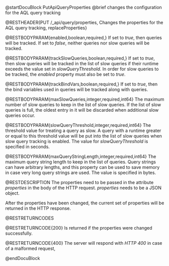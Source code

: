 
@startDocuBlock PutApiQueryProperties
@brief changes the configuration for the AQL query tracking

@RESTHEADER{PUT /_api/query/properties, Changes the properties for the AQL query tracking, replaceProperties}

@RESTBODYPARAM{enabled,boolean,required,}
If set to *true*, then queries will be tracked. If set to
*false*, neither queries nor slow queries will be tracked.

@RESTBODYPARAM{trackSlowQueries,boolean,required,}
If set to *true*, then slow queries will be tracked
in the list of slow queries if their runtime exceeds the value set in
*slowQueryThreshold*. In order for slow queries to be tracked, the *enabled*
property must also be set to *true*.

@RESTBODYPARAM{trackBindVars,boolean,required,}
If set to *true*, then the bind variables used in queries will be tracked 
along with queries.

@RESTBODYPARAM{maxSlowQueries,integer,required,int64}
The maximum number of slow queries to keep in the list
of slow queries. If the list of slow queries is full, the oldest entry in
it will be discarded when additional slow queries occur.

@RESTBODYPARAM{slowQueryThreshold,integer,required,int64}
The threshold value for treating a query as slow. A
query with a runtime greater or equal to this threshold value will be
put into the list of slow queries when slow query tracking is enabled.
The value for *slowQueryThreshold* is specified in seconds.

@RESTBODYPARAM{maxQueryStringLength,integer,required,int64}
The maximum query string length to keep in the list of queries.
Query strings can have arbitrary lengths, and this property
can be used to save memory in case very long query strings are used. The
value is specified in bytes.

@RESTDESCRIPTION
The properties need to be passed in the attribute *properties* in the body
of the HTTP request. *properties* needs to be a JSON object.

After the properties have been changed, the current set of properties will
be returned in the HTTP response.

@RESTRETURNCODES

@RESTRETURNCODE{200}
Is returned if the properties were changed successfully.

@RESTRETURNCODE{400}
The server will respond with *HTTP 400* in case of a malformed request,

@endDocuBlock
